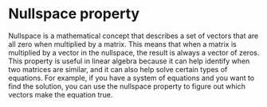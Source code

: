 # Nullspace property

Nullspace is a mathematical concept that describes a set of vectors that are all zero when multiplied by a matrix. This means that when a matrix is multiplied by a vector in the nullspace, the result is always a vector of zeros. This property is useful in linear algebra because it can help identify when two matrices are similar, and it can also help solve certain types of equations. For example, if you have a system of equations and you want to find the solution, you can use the nullspace property to figure out which vectors make the equation true.
